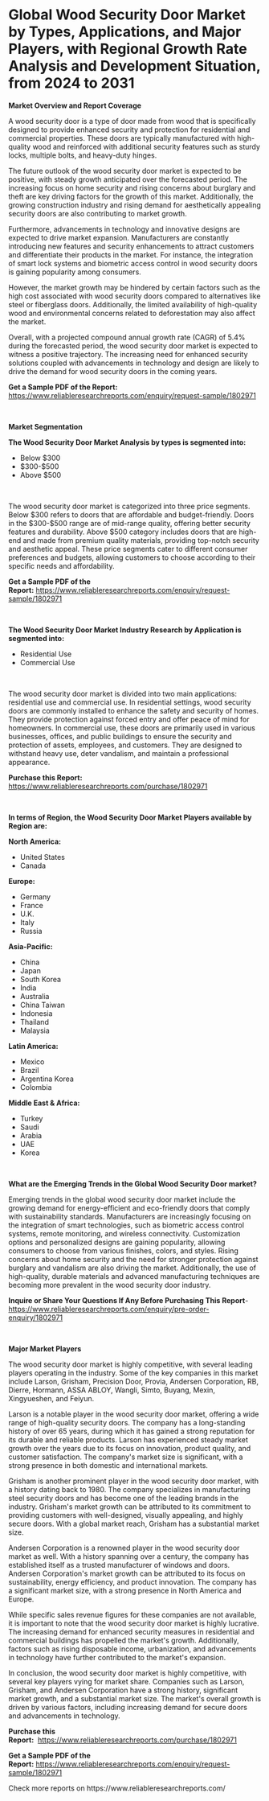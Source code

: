 <p><h1>Global Wood Security Door Market by Types, Applications, and Major Players, with Regional Growth Rate Analysis and Development Situation, from 2024 to 2031</h1></p><p><strong>Market Overview and Report Coverage</strong></p>
<p><p>A wood security door is a type of door made from wood that is specifically designed to provide enhanced security and protection for residential and commercial properties. These doors are typically manufactured with high-quality wood and reinforced with additional security features such as sturdy locks, multiple bolts, and heavy-duty hinges.</p><p>The future outlook of the wood security door market is expected to be positive, with steady growth anticipated over the forecasted period. The increasing focus on home security and rising concerns about burglary and theft are key driving factors for the growth of this market. Additionally, the growing construction industry and rising demand for aesthetically appealing security doors are also contributing to market growth.</p><p>Furthermore, advancements in technology and innovative designs are expected to drive market expansion. Manufacturers are constantly introducing new features and security enhancements to attract customers and differentiate their products in the market. For instance, the integration of smart lock systems and biometric access control in wood security doors is gaining popularity among consumers.</p><p>However, the market growth may be hindered by certain factors such as the high cost associated with wood security doors compared to alternatives like steel or fiberglass doors. Additionally, the limited availability of high-quality wood and environmental concerns related to deforestation may also affect the market.</p><p>Overall, with a projected compound annual growth rate (CAGR) of 5.4% during the forecasted period, the wood security door market is expected to witness a positive trajectory. The increasing need for enhanced security solutions coupled with advancements in technology and design are likely to drive the demand for wood security doors in the coming years.</p></p>
<p><strong>Get a Sample PDF of the Report:</strong> <a href="https://www.reliableresearchreports.com/enquiry/request-sample/1802971">https://www.reliableresearchreports.com/enquiry/request-sample/1802971</a></p>
<p>&nbsp;</p>
<p><strong>Market Segmentation</strong></p>
<p><strong>The Wood Security Door Market Analysis by types is segmented into:</strong></p>
<p><ul><li>Below $300</li><li>$300-$500</li><li>Above $500</li></ul></p>
<p>&nbsp;</p>
<p><p>The wood security door market is categorized into three price segments. Below $300 refers to doors that are affordable and budget-friendly. Doors in the $300-$500 range are of mid-range quality, offering better security features and durability. Above $500 category includes doors that are high-end and made from premium quality materials, providing top-notch security and aesthetic appeal. These price segments cater to different consumer preferences and budgets, allowing customers to choose according to their specific needs and affordability.</p></p>
<p><strong>Get a Sample PDF of the Report:</strong>&nbsp;<a href="https://www.reliableresearchreports.com/enquiry/request-sample/1802971">https://www.reliableresearchreports.com/enquiry/request-sample/1802971</a></p>
<p>&nbsp;</p>
<p><strong>The Wood Security Door Market Industry Research by Application is segmented into:</strong></p>
<p><ul><li>Residential Use</li><li>Commercial Use</li></ul></p>
<p>&nbsp;</p>
<p><p>The wood security door market is divided into two main applications: residential use and commercial use. In residential settings, wood security doors are commonly installed to enhance the safety and security of homes. They provide protection against forced entry and offer peace of mind for homeowners. In commercial use, these doors are primarily used in various businesses, offices, and public buildings to ensure the security and protection of assets, employees, and customers. They are designed to withstand heavy use, deter vandalism, and maintain a professional appearance.</p></p>
<p><strong>Purchase this Report:</strong>&nbsp; <a href="https://www.reliableresearchreports.com/purchase/1802971">https://www.reliableresearchreports.com/purchase/1802971</a></p>
<p>&nbsp;</p>
<p><strong>In terms of Region, the Wood Security Door Market Players available by Region are:</strong></p>
<p>
    <p> <strong> North America: </strong>
        <ul>
            <li>United States</li>
            <li>Canada</li>
        </ul>
        </p> 
    <p> <strong> Europe: </strong>
        <ul>
            <li>Germany</li>
            <li>France</li>
            <li>U.K.</li>
            <li>Italy</li>
            <li>Russia</li>
        </ul>
        </p> 
    <p> <strong> Asia-Pacific: </strong>
        <ul>
            <li>China</li>
            <li>Japan</li>
            <li>South Korea</li>
            <li>India</li>
            <li>Australia</li>
            <li>China Taiwan</li>
            <li>Indonesia</li>
            <li>Thailand</li>
            <li>Malaysia</li>
        </ul>
        </p> 
    <p> <strong> Latin America: </strong>
        <ul>
            <li>Mexico</li>
            <li>Brazil</li>
            <li>Argentina Korea</li>
            <li>Colombia</li>
        </ul>
        </p> 
    <p> <strong> Middle East & Africa: </strong>
        <ul>
            <li>Turkey</li>
            <li>Saudi</li>
            <li>Arabia</li>
            <li>UAE</li>
            <li>Korea</li>
        </ul>
    </p>
    </p>
<p>&nbsp;</p>
<p><strong>What are the Emerging Trends in the Global Wood Security Door market?</strong></p>
<p><p>Emerging trends in the global wood security door market include the growing demand for energy-efficient and eco-friendly doors that comply with sustainability standards. Manufacturers are increasingly focusing on the integration of smart technologies, such as biometric access control systems, remote monitoring, and wireless connectivity. Customization options and personalized designs are gaining popularity, allowing consumers to choose from various finishes, colors, and styles. Rising concerns about home security and the need for stronger protection against burglary and vandalism are also driving the market. Additionally, the use of high-quality, durable materials and advanced manufacturing techniques are becoming more prevalent in the wood security door industry.</p></p>
<p><strong>Inquire or Share Your Questions If Any Before Purchasing This Report</strong>- <a href="https://www.reliableresearchreports.com/enquiry/pre-order-enquiry/1802971">https://www.reliableresearchreports.com/enquiry/pre-order-enquiry/1802971</a></p>
<p>&nbsp;</p>
<p><strong>Major Market Players</strong></p>
<p><p>The wood security door market is highly competitive, with several leading players operating in the industry. Some of the key companies in this market include Larson, Grisham, Precision Door, Provia, Andersen Corporation, RB, Dierre, Hormann, ASSA ABLOY, Wangli, Simto, Buyang, Mexin, Xingyueshen, and Feiyun.</p><p>Larson is a notable player in the wood security door market, offering a wide range of high-quality security doors. The company has a long-standing history of over 65 years, during which it has gained a strong reputation for its durable and reliable products. Larson has experienced steady market growth over the years due to its focus on innovation, product quality, and customer satisfaction. The company's market size is significant, with a strong presence in both domestic and international markets.</p><p>Grisham is another prominent player in the wood security door market, with a history dating back to 1980. The company specializes in manufacturing steel security doors and has become one of the leading brands in the industry. Grisham's market growth can be attributed to its commitment to providing customers with well-designed, visually appealing, and highly secure doors. With a global market reach, Grisham has a substantial market size.</p><p>Andersen Corporation is a renowned player in the wood security door market as well. With a history spanning over a century, the company has established itself as a trusted manufacturer of windows and doors. Andersen Corporation's market growth can be attributed to its focus on sustainability, energy efficiency, and product innovation. The company has a significant market size, with a strong presence in North America and Europe.</p><p>While specific sales revenue figures for these companies are not available, it is important to note that the wood security door market is highly lucrative. The increasing demand for enhanced security measures in residential and commercial buildings has propelled the market's growth. Additionally, factors such as rising disposable income, urbanization, and advancements in technology have further contributed to the market's expansion.</p><p>In conclusion, the wood security door market is highly competitive, with several key players vying for market share. Companies such as Larson, Grisham, and Andersen Corporation have a strong history, significant market growth, and a substantial market size. The market's overall growth is driven by various factors, including increasing demand for secure doors and advancements in technology.</p></p>
<p><strong>Purchase this Report:</strong>&nbsp;&nbsp;<a href="https://www.reliableresearchreports.com/purchase/1802971">https://www.reliableresearchreports.com/purchase/1802971</a></p>
<p></p>
<p><strong>Get a Sample PDF of the Report:</strong>&nbsp;<a href="https://www.reliableresearchreports.com/enquiry/request-sample/1802971">https://www.reliableresearchreports.com/enquiry/request-sample/1802971</a></p>
<p>Check more reports on https://www.reliableresearchreports.com/</p>